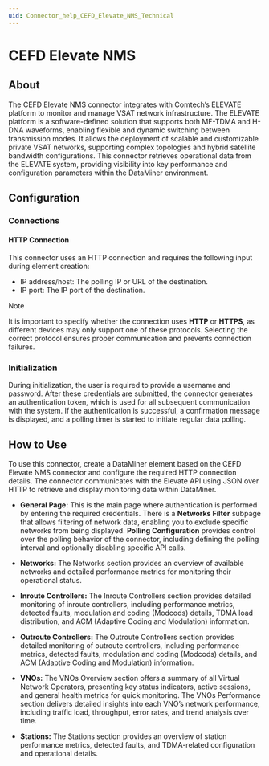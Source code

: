 ```yaml
---
uid: Connector_help_CEFD_Elevate_NMS_Technical
---
```


# CEFD Elevate NMS

## About

The CEFD Elevate NMS connector integrates with Comtech’s ELEVATE platform to monitor and manage VSAT network infrastructure. The ELEVATE platform is a software-defined solution that supports both MF-TDMA and H-DNA waveforms, enabling flexible and dynamic switching between transmission modes. It allows the deployment of scalable and customizable private VSAT networks, supporting complex topologies and hybrid satellite bandwidth configurations. This connector retrieves operational data from the ELEVATE system, providing visibility into key performance and configuration parameters within the DataMiner environment.

## Configuration

### Connections

#### HTTP Connection

This connector uses an HTTP connection and requires the following input during element creation:

- IP address/host: The polling IP or URL of the destination.
- IP port: The IP port of the destination.
> [!NOTE]  
> It is important to specify whether the connection uses **HTTP** or **HTTPS**, as different devices may only support one of these protocols. Selecting the correct protocol ensures proper communication and prevents connection failures.

### Initialization

During initialization, the user is required to provide a username and password. After these credentials are submitted, the connector generates an authentication token, which is used for all subsequent communication with the system. If the authentication is successful, a confirmation message is displayed, and a polling timer is started to initiate regular data polling.

## How to Use

To use this connector, create a DataMiner element based on the CEFD Elevate NMS connector and configure the required HTTP connection details. The connector communicates with the Elevate API using JSON over HTTP to retrieve and display monitoring data within DataMiner.

- **General Page:** This is the main page where authentication is performed by entering the required credentials. There is a **Networks Filter** subpage that allows filtering of network data, enabling you to exclude specific networks from being displayed. **Polling Configuration** provides control over the polling behavior of the connector, including defining the polling interval and optionally disabling specific API calls.

- **Networks:** The Networks section provides an overview of available networks and detailed performance metrics for monitoring their operational status.  
- **Inroute Controllers:** The Inroute Controllers section provides detailed monitoring of inroute controllers, including performance metrics, detected faults, modulation and coding (Modcods) details, TDMA load distribution, and ACM (Adaptive Coding and Modulation) information.  
- **Outroute Controllers:** The Outroute Controllers section provides detailed monitoring of outroute controllers, including performance metrics, detected faults, modulation and coding (Modcods) details, and ACM (Adaptive Coding and Modulation) information.  
- **VNOs:** The VNOs Overview section offers a summary of all Virtual Network Operators, presenting key status indicators, active sessions, and general health metrics for quick monitoring. The VNOs Performance section delivers detailed insights into each VNO’s network performance, including traffic load, throughput, error rates, and trend analysis over time.  
- **Stations:** The Stations section provides an overview of station performance metrics, detected faults, and TDMA-related configuration and operational details.
